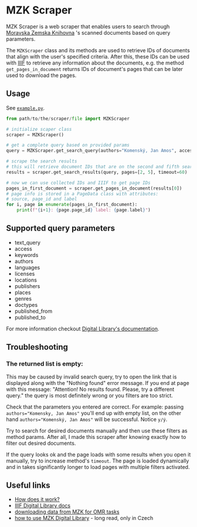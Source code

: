 # MZK Scraper

MZK Scraper is a web scraper that enables users to search through [Moravska Zemska Knihovna](https://www.digitalniknihovna.cz/mzk) 's scanned documents based on query parameters.

The `MZKScraper` class and its methods are used to retrieve IDs of documents that align with the user's specified criteria. After this, these IDs can be used with [IIIF](https://iiif.io/) to retrieve any information about the documents, e.g. the method `get_pages_in_document` returns IDs of document's pages that can be later used to download the pages.

## Usage

See [`example.py`](./example.py).

```python
from path/to/the/scraper/file import MZKScraper

# initialize scaper class
scraper = MZKScraper()

# get a complete query based on provided params
query = MZKScraper.get_search_query(authors="Komenský, Jan Amos", access="public", doctypes="monograph")

# scrape the search results
# this will retrieve document IDs that are on the second and fifth search page
results = scraper.get_search_results(query, pages=[2, 5], timeout=60)

# now we can use collected IDs and IIIF to get page IDs
pages_in_first_document = scraper.get_pages_in_document(results[0])
# page info is stored in a PageData class with attributes:
# source, page_id and label
for i, page in enumerate(pages_in_first_document):
    print(f"{i+1}: {page.page_id} label: {page.label}")
```

## Supported query parameters

- text_query
- access
- keywords
- authors
- languages
- licenses
- locations
- publishers
- places
- genres
- doctypes
- published_from
- published_to

For more information checkout [Digital Library's documentation](https://www.digitalniknihovna.cz/help).

## Troubleshooting

### The returned list is empty:

This may be caused by invalid search query, try to open the link that is displayed along with the "Nothing found" error message. If you end at page with this message: "Attention! No results found. Please, try a different query." the query is most definitely wrong or you filters are too strict.

Check that the parameters you entered are correct. For example: passing `authors="Komensky, Jan Amos"` you'll end up with empty list, on the other hand `authors="Komenský, Jan Amos"` will be successful. Notice `y/ý`.

Try to search for desired documents manually and then use these filters as method params. After all, I made this scraper after knowing exactly how to filter out desired documents.

If the query looks ok and the page loads with some results when you open it manually, try to increase method's `timeout`. The page is loaded dynamically and in takes significantly longer to load pages with multiple filters activated.

## Useful links

- [How does it work?](./docs/README.md)
- [IIIF Digital Library docs](https://iiif.digitalniknihovna.cz/)
- [downloading data from MZK for OMR tasks](https://github.com/v-dvorak/omr-layout-analysis)
- [how to use MZK Digital Library](https://www.mzk.cz/sluzby/navody/digitalni-knihovna-mzk) - long read, only in Czech
